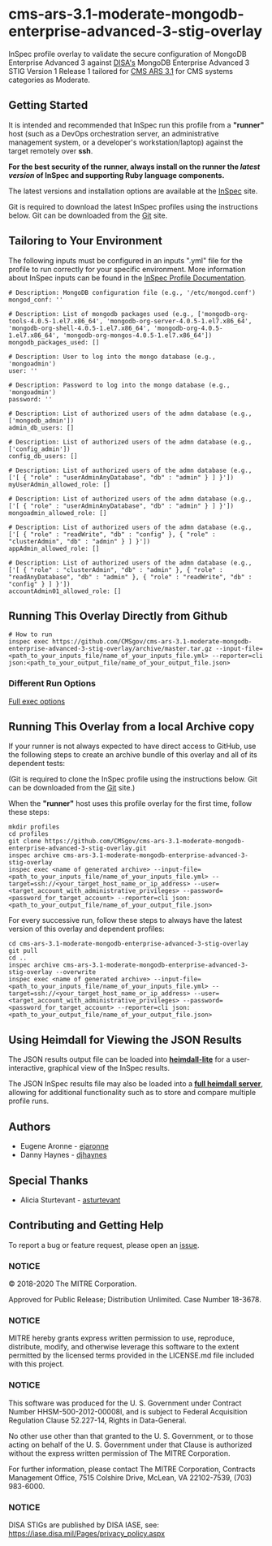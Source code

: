 # cms-ars-3.1-moderate-mongodb-enterprise-advanced-3-stig-overlay

InSpec profile overlay to validate the secure configuration of MongoDB Enterprise Advanced 3 against [DISA's](https://iase.disa.mil/stigs/Pages/index.aspx) MongoDB Enterprise Advanced 3 STIG Version 1 Release 1 tailored for [CMS ARS 3.1](https://www.cms.gov/Research-Statistics-Data-and-Systems/CMS-Information-Technology/InformationSecurity/Info-Security-Library-Items/ARS-31-Publication.html) for CMS systems categories as Moderate.

## Getting Started

It is intended and recommended that InSpec run this profile from a __"runner"__ host (such as a DevOps orchestration server, an administrative management system, or a developer's workstation/laptop) against the target remotely over __ssh__.

__For the best security of the runner, always install on the runner the _latest version_ of InSpec and supporting Ruby language components.__ 

The latest versions and installation options are available at the [InSpec](http://inspec.io/) site.

Git is required to download the latest InSpec profiles using the instructions below. Git can be downloaded from the [Git](https://git-scm.com/book/en/v2/Getting-Started-Installing-Git) site. 

## Tailoring to Your Environment
The following inputs must be configured in an inputs ".yml" file for the profile to run correctly for your specific environment. More information about InSpec inputs can be found in the [InSpec Profile Documentation](https://www.inspec.io/docs/reference/profiles/).

```
# Description: MongoDB configuration file (e.g., '/etc/mongod.conf')
mongod_conf: ''

# Description: List of mongodb packages used (e.g., ['mongodb-org-tools-4.0.5-1.el7.x86_64', 'mongodb-org-server-4.0.5-1.el7.x86_64', 'mongodb-org-shell-4.0.5-1.el7.x86_64', 'mongodb-org-4.0.5-1.el7.x86_64', 'mongodb-org-mongos-4.0.5-1.el7.x86_64'])
mongodb_packages_used: []
  
# Description: User to log into the mongo database (e.g., 'mongoadmin')
user: ''

# Description: Password to log into the mongo database (e.g., 'mongoadmin')
password: ''

# Description: List of authorized users of the admn database (e.g., ['mongodb_admin'])
admin_db_users: []

# Description: List of authorized users of the admn database (e.g., ['config_admin'])
config_db_users: []

# Description: List of authorized users of the admn database (e.g., ['[ { "role" : "userAdminAnyDatabase", "db" : "admin" } ] }'])
myUserAdmin_allowed_role: []

# Description: List of authorized users of the admn database (e.g., ['[ { "role" : "userAdminAnyDatabase", "db" : "admin" } ] }'])
mongoadmin_allowed_role: []

# Description: List of authorized users of the admn database (e.g., ['[ { "role" : "readWrite", "db" : "config" }, { "role" : "clusterAdmin", "db" : "admin" } ] }'])
appAdmin_allowed_role: []

# Description: List of authorized users of the admn database (e.g., ['[ { "role" : "clusterAdmin", "db" : "admin" }, { "role" : "readAnyDatabase", "db" : "admin" }, { "role" : "readWrite", "db" : "config" } ] }'])
accountAdmin01_allowed_role: []
```

## Running This Overlay Directly from Github

```
# How to run
inspec exec https://github.com/CMSgov/cms-ars-3.1-moderate-mongodb-enterprise-advanced-3-stig-overlay/archive/master.tar.gz --input-file=<path_to_your_inputs_file/name_of_your_inputs_file.yml> --reporter=cli json:<path_to_your_output_file/name_of_your_output_file.json>
```

### Different Run Options

  [Full exec options](https://docs.chef.io/inspec/cli/#options-3)

## Running This Overlay from a local Archive copy 

If your runner is not always expected to have direct access to GitHub, use the following steps to create an archive bundle of this overlay and all of its dependent tests:

(Git is required to clone the InSpec profile using the instructions below. Git can be downloaded from the [Git](https://git-scm.com/book/en/v2/Getting-Started-Installing-Git) site.)

When the __"runner"__ host uses this profile overlay for the first time, follow these steps: 

```
mkdir profiles
cd profiles
git clone https://github.com/CMSgov/cms-ars-3.1-moderate-mongodb-enterprise-advanced-3-stig-overlay.git
inspec archive cms-ars-3.1-moderate-mongodb-enterprise-advanced-3-stig-overlay
inspec exec <name of generated archive> --input-file=<path_to_your_inputs_file/name_of_your_inputs_file.yml> --target=ssh://<your_target_host_name_or_ip_address> --user=<target_account_with_administrative_privileges> --password=<password_for_target_account> --reporter=cli json:<path_to_your_output_file/name_of_your_output_file.json>
```

For every successive run, follow these steps to always have the latest version of this overlay and dependent profiles:

```
cd cms-ars-3.1-moderate-mongodb-enterprise-advanced-3-stig-overlay
git pull
cd ..
inspec archive cms-ars-3.1-moderate-mongodb-enterprise-advanced-3-stig-overlay --overwrite
inspec exec <name of generated archive> --input-file=<path_to_your_inputs_file/name_of_your_inputs_file.yml> --target=ssh://<your_target_host_name_or_ip_address> --user=<target_account_with_administrative_privileges> --password=<password_for_target_account> --reporter=cli json:<path_to_your_output_file/name_of_your_output_file.json>
```

## Using Heimdall for Viewing the JSON Results

The JSON results output file can be loaded into __[heimdall-lite](https://heimdall-lite.mitre.org/)__ for a user-interactive, graphical view of the InSpec results. 

The JSON InSpec results file may also be loaded into a __[full heimdall server](https://github.com/mitre/heimdall)__, allowing for additional functionality such as to store and compare multiple profile runs.

## Authors
* Eugene Aronne - [ejaronne](https://github.com/ejaronne)
* Danny Haynes - [djhaynes](https://github.com/djhaynes)

## Special Thanks
* Alicia Sturtevant - [asturtevant](https://github.com/asturtevant)

## Contributing and Getting Help
To report a bug or feature request, please open an [issue](https://github.com/CMSgov/cms-ars-3.1-moderate-mongodb-enterprise-advanced-3-stig-overlay/issues/new).

### NOTICE

© 2018-2020 The MITRE Corporation.

Approved for Public Release; Distribution Unlimited. Case Number 18-3678.

### NOTICE 

MITRE hereby grants express written permission to use, reproduce, distribute, modify, and otherwise leverage this software to the extent permitted by the licensed terms provided in the LICENSE.md file included with this project.

### NOTICE  

This software was produced for the U. S. Government under Contract Number HHSM-500-2012-00008I, and is subject to Federal Acquisition Regulation Clause 52.227-14, Rights in Data-General.  

No other use other than that granted to the U. S. Government, or to those acting on behalf of the U. S. Government under that Clause is authorized without the express written permission of The MITRE Corporation.

For further information, please contact The MITRE Corporation, Contracts Management Office, 7515 Colshire Drive, McLean, VA  22102-7539, (703) 983-6000.

### NOTICE 

DISA STIGs are published by DISA IASE, see: https://iase.disa.mil/Pages/privacy_policy.aspx